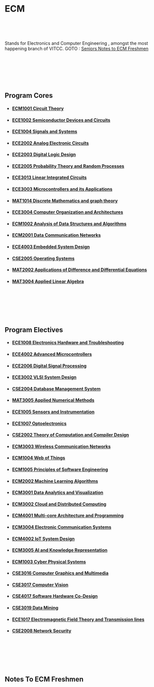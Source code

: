 # ECM 
<br /><br /><br />
<!-- add better intro-->
Stands for Electronics and Computer Engineering , amongst the most happening branch of VITCC.
GOTO : [Seniors Notes to ECM Freshmen](#notes-to-ecm-freshmen)


<br /><br /><br /><br /><br />
## Program Cores
<!-- add list of courses -->
   * #### [ECM1001 Circuit Theory]()
   * #### [ECE1002 Semiconductor Devices and Circuits]()
   * #### [ECE1004 Signals and Systems]()
   * #### [ECE2002 Analog Electronic Circuits]()
   * #### [ECE2003 Digital Logic Design]()
   * #### [ECE2005 Probability Theory and Random Processes]()
   * #### [ECE3013 Linear Integrated Circuits]()
   * #### [ECE3003 Microcontrollers and its Applications]()
   * #### [MAT1014 Discrete Mathematics and graph theory]()
   * #### [ECE3004 Computer Organization and Architectures]()
   * #### [ECM1002 Analysis of Data Structures and Algorithms]()
   * #### [ECM2001 Data Communication Networks]()
   * #### [ECE4003 Embedded System Design]()
   * #### [CSE2005 Operating Systems]()
   * #### [MAT2002 Applications of Difference and Differential Equations]()
   * #### [MAT3004 Applied Linear Algebra]()
   
  
  
<br /><br /><br /><br /><br />
## Program Electives 
<!-- add list of electives-->
   * #### [ECE1008 Electronics Hardware and Troubleshooting]()
   * #### [ECE4002 Advanced Microcontrollers]()
   * #### [ECE2006 Digital Signal Processing]()
   * #### [ECE3002 VLSI System Design]()
   * #### [CSE2004 Database Management System]()
   * #### [MAT3005 Applied Numerical Methods]()
   * #### [ECE1005 Sensors and Instrumentation]()
   * #### [ECE1007 Optoelectronics]()
   * #### [CSE2002 Theory of Computation and Compiler Design]()
   * #### [ECM3003 Wireless Communication Networks]()
   * #### [ECM1004 Web of Things]()
   * #### [ECM1005 Principles of Software Engineering]()
   * #### [ECM2002 Machine Learning Algorithms]()
   * #### [ECM3001 Data Analytics and Visualization]()
   * #### [ECM3002 Cloud and Distributed Computing]()
   * #### [ECM4001 Multi-core Architecture and Programming]()
   * #### [ECM3004 Electronic Communication Systems]()
   * #### [ECM4002 IoT System Design]()
   * #### [ECM3005 AI and Knowledge Representation]()
   * #### [ECM1003 Cyber Physical Systems]()
   * #### [CSE3016 Computer Graphics and Multimedia]()
   * #### [CSE3017 Computer Vision]()
   * #### [CSE4017 Software Hardware Co-Design]()
   * #### [CSE3019 Data Mining]()
   * #### [ECE1017 Electromagnetic Field Theory and Transmission lines]()
   * #### [CSE2008 Network Security]()
   
   
<br /><br /><br /><br /><br />
## Notes To ECM Freshmen


<!-- add notes here  
  Format UL  : *  " Quote/Note " ...  - <Name> 
-- >











